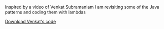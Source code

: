Inspired by a video of Venkat Subramaniam I am revisiting some
of the Java patterns and coding them with lambdas

[Download Venkat's code](https://agiledeveloper.com/presentations/design_patterns_in_the_light_of_lambdas.zip)